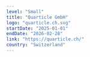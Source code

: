 ```yaml
---
level: "Small"
title: "Quarticle GmbH"
logo: "quarticle.ch.svg"
startDate: "2025-01-01"
endDate: "2026-02-28"
link: "https://quarticle.ch/"
country: "Switzerland"
---
```

